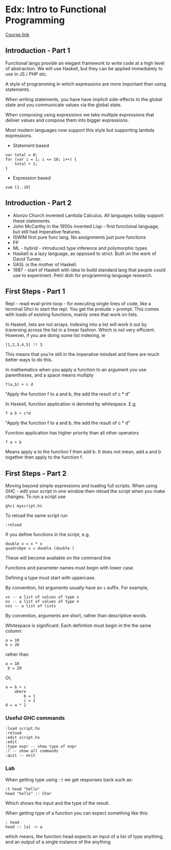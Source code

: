 # Edx: Intro to Functional Programming 

[Course link](https://courses.edx.org/courses/course-v1:DelftX+FP101x+3T2015/course/)

## Introduction - Part 1

Functional langs provide an elegant framework to write code at a high level of abstraction. We will use Haskell, but they can be applied immediately to use in JS / PHP etc.

A style of programming in which expressions are more important than using statements.

When writing statements, you have have implicit side-effects to the global state and you communicate values via the global state.

When composing using expressions we take multiple expressions that deliver values and compose them into bigger expressions.

Most modern languages now support this style but supporting lambda expressions.

* Statement based

```
var total = 0;
for (var i = 1; i <= 10; i++) {
    total + 1;
}
```

* Expression based

```
sum [1..10]
```

## Introduction - Part 2

* Alonzo Church invented Lambda Calculus. All languages today support these statements.
* John McCarthy in the 1950s invented Lisp - first functional language, but still had imperative features.
* ISWIM first pure func lang. No assignments just pure functions
* FP
* ML - hybrid - introduced type inference and polymorphic types
* Haskell is a lazy language, as opposed to strict. Built on the work of David Turner.
* SASL is the mother of Haskell.
* 1987 - start of Haskell with idea to build standard lang that people could use to experiment. Petri dish for programming language research.

## First Steps - Part 1

Repl - read-eval-print-loop - for executing single lines of code, like a terminal
Ghci to start the repl.
You get the prelude > prompt.
This comes with loads of existing functions, mainly ones that work on lists.

In Haskell, lists are not arrays. Indexing into a list will work it out by traversing across the list in a linear fashion. Which is not very efficient. However, if you are doing some list indexing, ie
```
[1,2,3,4,5] !! 3
```
This means that you’re still in the imperative mindset and there are much better ways to do this.

In mathematics when you apply a function to an argument you use parentheses, and a space means multiply
```
f(a,b) + c d
```
"Apply the function f to a and b, the add the result of c * d"

In Haskell, function application is denoted by whitespace. E.g.
```
f a b + c*d
```
"Apply the function f to a and b, the add the result of c * d"

Function application has higher priority than all other operators
```
f a + b
```
Means apply a to the function f then add b. It does not mean, add a and b together then apply to the function f.

## First Steps - Part 2

Moving beyond simple expressions and loading full scripts.
When using GHC - edit your script in one window then reload the script when you make changes.
To run a script use

```
ghci myscript.hs
```

To reload the same script run
```
:reload
```

If you define functions in the script, e.g.
```
double x = x * x
quadrubpe x = double (double ) 
```
These will become available on the command line

Functions and parameter names must begin with lower case.

Defining a type must start with uppercase.

By convention, list arguments usually have an `s` suffix. For example,
```
xs -- a list of values of type x
ns -- a list of values of type n
nss -- a list of lists
```
By convention, arguments are short, rather than descriptive words. 

Whitespace is significant. Each definition must begin in the the same column:
```
a = 10
b = 20
```
rather than
```
a = 10
 b = 20
```
Or,
```
a = b + c
    where
        b = 1
        c = 2
d = a * 2
```
### Useful GHC commands
```
:load script.hs
:reload
:edit script.hs
:edit
:type expr -- show type of expr
:? -- show all commands
:quit -- exit
```
### Lab
When getting type using `:t` we get responses back such as:
```
:t head "hello"
head "hello" :: Char
```
Which shows the input and the type of the result.

When getting type of a function you can expect something like this:
```
: head
head :: [a] -> a
```
which means, the function head expects an input of a list of type anything, and an output of a single instance of the anything





